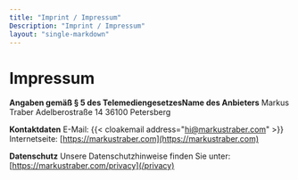 ```yaml
---
title: "Imprint / Impressum"
Description: "Imprint / Impressum"
layout: "single-markdown"
---
```


# Impressum

**Angaben gemäß § 5 des Telemediengesetzes​**
**Name des Anbieters**
Markus Traber
Adelberostraße 14
36100 Petersberg

**Kontaktdaten**
E-Mail: {{< cloakemail address="hi@markustraber.com" >}}
Internetseite: [https://markustraber.com](https://markustraber.com)

**Datenschutz**
Unsere Datenschutzhinweise finden Sie unter: [https://markustraber.com/privacy](/privacy)
